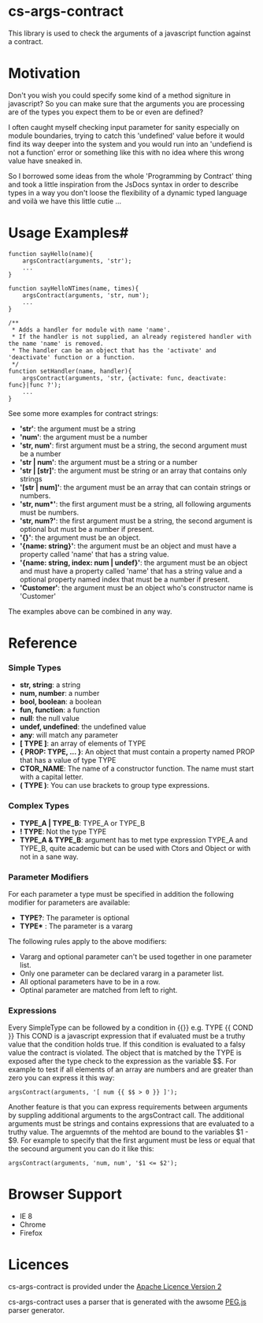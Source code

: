 cs-args-contract
================

This library is used to check the arguments of a javascript function against a contract.

# Motivation #

Don't you wish you could specify some kind of a method signiture in javascript? So you can make sure that the arguments
you are processing are of the types you expect them to be or even are defined?

I often caught myself checking input parameter for sanity especially on module boundaries, trying to catch this 'undefined'
value before it would find its way deeper into the system and you would run into an 'undefiend is not a function' error
or something like this with no idea where this wrong value have sneaked in.

So I borrowed some ideas from the whole 'Programming by Contract' thing and took a little inspiration from the JsDocs
syntax in order to describe types in a way you don't loose the flexibility of a dynamic typed language and voilà we
have this little cutie ...

# Usage Examples#
    function sayHello(name){
        argsContract(arguments, 'str');
        ...
    }

    function sayHelloNTimes(name, times){
        argsContract(arguments, 'str, num');
        ...
    }

    /**
     * Adds a handler for module with name 'name'.
     * If the handler is not supplied, an already registered handler with the name 'name' is removed.
     * The handler can be an object that has the 'activate' and 'deactivate' function or a function.
     */
    function setHandler(name, handler){
        argsContract(arguments, 'str, {activate: func, deactivate: func}|func ?');
        ...
    }

See some more examples for contract strings:

+ __'str'__: the argument must be a string
+ __'num'__: the argument must be a number
+ __'str, num'__: first argument must be a string, the second argument must be a number
+ __'str | num'__: the argument must be a string or a number
+ __'str | \[str\]'__: the argument must be string or an array that contains only strings
+ __'\[str | num\]'__: the argument must be an array that can contain strings or numbers.
+ __'str, num*'__: the first argument must be a string, all following arguments must be numbers.
+ __'str, num?'__: the first argument must be a string, the second argument is optional but must be a number if present.
+ __'{}'__: the argument must be an object.
+ __'{name: string}'__: the argument must be an object and must have a property called 'name' that has a string value.
+ __'{name: string, index: num | undef}'__: the argument must be an object and must have a property called 'name' that
 has a string value and a optional property named index that must be a number if present.
+ __'Customer'__: the argument must be an object who's constructor name is 'Customer'

The examples above can be combined in any way.

# Reference #
### Simple Types ###

+ __str, string__: a string
+ __num, number__: a number
+ __bool, boolean__: a boolean
+ __fun, function__: a function
+ __null__: the null value
+ __undef, undefined__: the undefined value
+ __any__: will match any parameter
+ __\[ TYPE \]__: an array of elements of TYPE
+ __{ PROP: TYPE, ... }__: An object that must contain a property named PROP that has a value of type TYPE
+ **CTOR_NAME**: The name of a constructor function. The name must start with a capital letter.
+ __( TYPE )__: You can use brackets to group type expressions.

### Complex Types ###

+ **TYPE\_A | TYPE\_B**: TYPE\_A or TYPE\_B
+ **! TYPE**: Not the type TYPE
+ **TYPE\_A & TYPE\_B**: argument has to met type expression TYPE\_A and TYPE\_B,
quite academic but can be used with Ctors and Object or with not in a sane way.

### Parameter Modifiers ###
For each parameter a type must be specified in addition the following modifier for parameters are available:

+ **TYPE?**: The parameter is optional
+ __TYPE*__ : The parameter is a vararg

The following rules apply to the above modifiers:

+ Vararg and optional parameter can't be used together in one parameter list.
+ Only one parameter can be declared vararg in a parameter list.
+ All optional parameters have to be in a row.
+ Optinal parameter are matched from left to right.

### Expressions ###
Every SimpleType can be followed by a condition in {{}} e.g. TYPE {{ COND }}
This COND is a javascript expression that if evaluated must be a truthy value that the condition holds true.
If this condition is evaluated to a falsy value the contract is violated.
The object that is matched by the TYPE is exposed after the type check to the expression as the variable $$.
For example to test if all elements of an array are numbers and are greater than zero you can express it this way:

    argsContract(arguments, '[ num {{ $$ > 0 }} ]');

Another feature is that you can express requirements between arguments by suppling additional arguments to the
argsContract call. The additional arguments must be strings and contains expressions that are evaluated to a truthy value.
The arguemnts of the mehtod are bound to the variables $1 - $9.
For example to specify that the first argument must be less or equal that the secound argument you can do it like this:

    argsContract(arguments, 'num, num', '$1 <= $2');

# Browser Support #
* IE 8
* Chrome
* Firefox

# Licences #
cs-args-contract is provided under the [Apache Licence Version 2](https://github.com/okrammer/cs-args-contract/blob/master/LICENSE.txt)

cs-args-contract uses a parser that is generated with the awsome [PEG.js](http://pegjs.majda.cz/) parser generator.
